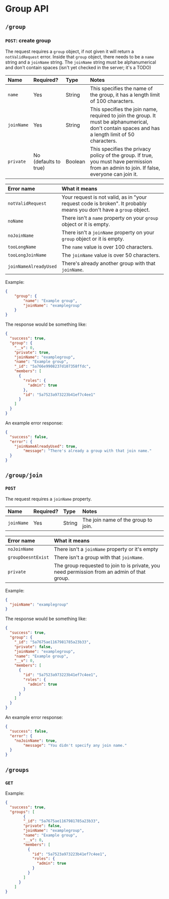 # Group API

## `/group`

### `POST`: create group

The request requires a `group` object, if not given it will return a `notValidRequest` error.
Inside that `group` object, there needs to be a `name` string and a `joinName` string.
The `joinName` string must be alphanumerical and don't contain spaces (isn't yet checked in the server; it's a TODO)

| Name | Required? | Type | Notes |
| :--- | :-------- | :--- | :---- |
| `name` | Yes | String | This specifies the name of the group, it has a length limit of 100 characters. |
| `joinName` | Yes | String | This specifies the join name, required to join the group. It must be alphanumerical, don't contain spaces and has a length limit of 50 characters. |
| `private` | No (defaults to true) | Boolean | This specifies the privacy policy of the group. If true, you must have permission from an admin to join. If false, everyone can join it.

| Error name | What it means |
| :--------- | :------------ |
| `notValidRequest` | Your request is not valid, as in "your request code is broken". It probably means you don't have a `group` object. |
| `noName` | There isn't a `name` property on your `group` object or it is empty. |
| `noJoinName` | There isn't a `joinName` property on your `group` object or it is empty. |
| `tooLongName` | The `name` value is over 100 characters. |
| `tooLongJoinName` | The `joinName` value is over 50 characters. |
| `joinNameAlreadyUsed` | There's already another group with that `joinName`. |

Example:

```json
{
	"group": {
		"name": "Example group",
		"joinName": "examplegroup"
	}
}
```

The response would be something like:

```json
{
  "success": true,
  "group": {
    "__v": 0,
    "private": true,
    "joinName": "examplegroup",
    "name": "Example group",
    "_id": "5a766e9908237d107358ffdc",
    "members": [
      {
        "roles": {
          "admin": true
        },
        "id": "5a7523a973223b41ef7c4ee1"
      }
    ]
  }
}
```

An example error response:

```json
{
  "success": false,
  "error": {
    "joinNameAlreadyUsed": true,
		"message": "There's already a group with that join name."
  }
}
```

## `/group/join`

### `POST`

The request requires a `joinName` property.

| Name | Required? | Type | Notes |
| :--- | :-------- | :--- | :---- |
| `joinName` | Yes | String | The join name of the group to join. |

| Error name | What it means |
| :--------- | :------------ |
| `noJoinName` | There isn't a `joinName` property or it's empty |
| `groupDoesntExist` | There isn't a group with that `joinName`. |
| `private` | The group requested to join to is private, you need permission from an admin of that group. |

Example:

```json
{
  "joinName": "examplegroup"
}
```

The response would be something like:

```json
{
  "success": true,
  "group": {
    "_id": "5a7675ae1167981785a23b33",
    "private": false,
    "joinName": "examplegroup",
    "name": "Example group",
    "__v": 0,
    "members": [
      {
        "id": "5a7523a973223b41ef7c4ee1",
        "roles": {
          "admin": true
        }
      }
    ]
  }
}
```

An example error response:

```json
{
  "success": false,
  "error": {
    "noJoinName": true,
		"message": "You didn't specify any join name."
  }
}
```

## `/groups`

### `GET`

Example:

```json
{
  "success": true,
  "groups": [
		{
	    "_id": "5a7675ae1167981785a23b33",
	    "private": false,
	    "joinName": "examplegroup",
	    "name": "Example group",
	    "__v": 0,
	    "members": [
	      {
	        "id": "5a7523a973223b41ef7c4ee1",
	        "roles": {
	          "admin": true
	        }
	      }
	    ]
	  }
	]
}
```
